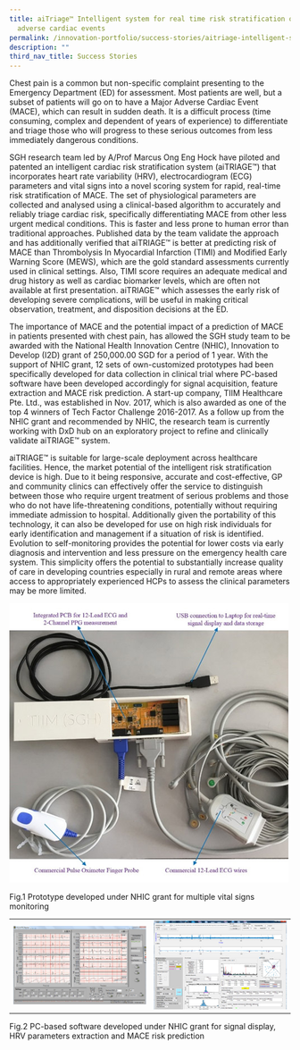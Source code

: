 ```yaml
---
title: aiTriage™ Intelligent system for real time risk stratification of major
  adverse cardiac events
permalink: /innovation-portfolio/success-stories/aitriage-intelligent-system/
description: ""
third_nav_title: Success Stories
---
```

Chest pain is a common but non-specific complaint presenting to the Emergency Department (ED) for assessment. Most patients are well, but a subset of patients will go on to have a Major Adverse Cardiac Event (MACE), which can result in sudden death. It is a difficult process (time consuming, complex and dependent of years of experience) to differentiate and triage those who will progress to these serious outcomes from less immediately dangerous conditions.

SGH research team led by A/Prof Marcus Ong Eng Hock have piloted and patented an intelligent cardiac risk stratification system (aiTRIAGE™) that incorporates heart rate variability (HRV), electrocardiogram (ECG) parameters and vital signs into a novel scoring system for rapid, real-time risk stratification of MACE. The set of physiological parameters are collected and analysed using a clinical-based algorithm to accurately and reliably triage cardiac risk, specifically differentiating MACE from other less urgent medical conditions. This is faster and less prone to human error than traditional approaches. Published data by the team validate the approach and has additionally verified that aiTRIAGE™ is better at predicting risk of MACE than Thrombolysis In Myocardial Infarction (TIMI) and Modified Early Warning Score (MEWS), which are the gold standard assessments currently used in clinical settings. Also, TIMI score requires an adequate medical and drug history as well as cardiac biomarker levels, which are often not available at first presentation. aiTRIAGE™ which assesses the early risk of developing severe complications, will be useful in making critical observation, treatment, and disposition decisions at the ED.

The importance of MACE and the potential impact of a prediction of MACE in patients presented with chest pain, has allowed the SGH study team to be awarded with the National Health Innovation Centre (NHIC), Innovation to Develop (I2D) grant of 250,000.00 SGD for a period of 1 year. With the support of NHIC grant, 12 sets of own-customized prototypes had been specifically developed for data collection in clinical trial where PC-based software have been developed accordingly for signal acquisition, feature extraction and MACE risk prediction. A start-up company, TIIM Healthcare Pte. Ltd., was established in Nov. 2017, which is also awarded as one of the top 4 winners of Tech Factor Challenge 2016-2017. As a follow up from the NHIC grant and recommended by NHIC, the research team is currently working with DxD hub on an exploratory project to refine and clinically validate aiTRIAGE™ system.

aiTRIAGE™ is suitable for large-scale deployment across healthcare facilities. Hence, the market potential of the intelligent risk stratification device is high. Due to it being responsive, accurate and cost-effective, GP and community clinics can effectively offer the service to distinguish between those who require urgent treatment of serious problems and those who do not have life-threatening conditions, potentially without requiring immediate admission to hospital. Additionally given the portability of this technology, it can also be developed for use on high risk individuals for early identification and management if a situation of risk is identified. Evolution to self-monitoring provides the potential for lower costs via early diagnosis and intervention and less pressure on the emergency health care system. This simplicity offers the potential to substantially increase quality of care in developing countries especially in rural and remote areas where access to appropriately experienced HCPs to assess the clinical parameters may be more limited.

![](/images/Innovation%20Portfolio/Success%20Stories/AiTriage/success_aitriage1.jpg)

Fig.1 Prototype developed under NHIC grant for multiple vital signs monitoring

<table>
	<tbody>
		<tr>
			<td width="50%">
				<img src="/images/Innovation%20Portfolio/Success%20Stories/AiTriage/success_aitriage2.jpg">
			</td>
			<td width="50%">
				<img src="/images/Innovation%20Portfolio/Success%20Stories/AiTriage/success_aitriage3.jpg">
			</td>
		</tr>
	</tbody>
</table>

Fig.2 PC-based software developed under NHIC grant for signal display, HRV parameters extraction and MACE risk prediction